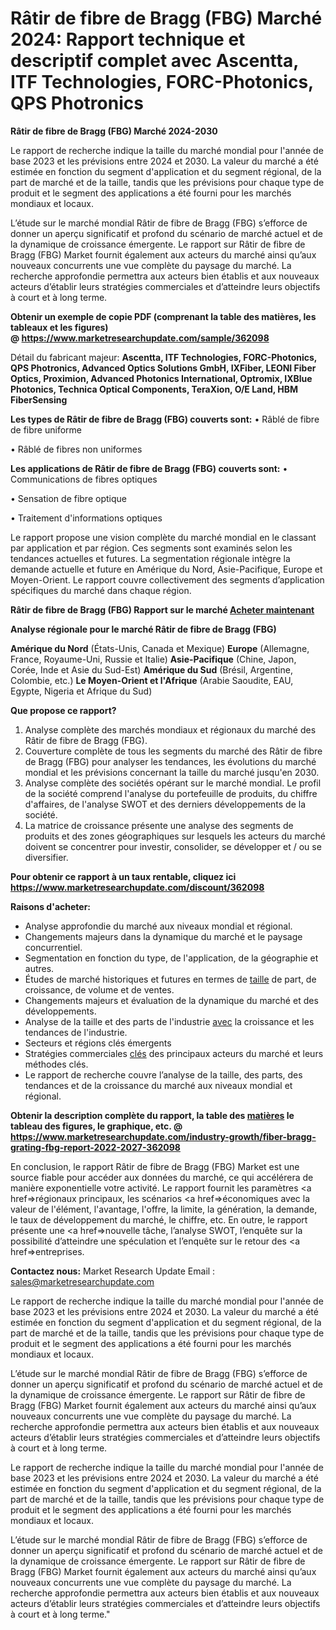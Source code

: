 # Râtir de fibre de Bragg (FBG) Marché 2024: Rapport technique et descriptif complet avec Ascentta, ITF Technologies, FORC-Photonics, QPS Photronics

<strong>Râtir de fibre de Bragg (FBG) Marché 2024-2030</strong>

Le rapport de recherche indique la taille du marché mondial pour l'année de base 2023 et les prévisions entre 2024 et 2030. La valeur du marché a été estimée en fonction du segment d'application et du segment régional, de la part de marché et de la taille, tandis que les prévisions pour chaque type de produit et le segment des applications a été fourni pour les marchés mondiaux et locaux.

L’étude sur le marché mondial Râtir de fibre de Bragg (FBG) s’efforce de donner un aperçu significatif et profond du scénario de marché actuel et de la dynamique de croissance émergente. Le rapport sur Râtir de fibre de Bragg (FBG) Market fournit également aux acteurs du marché ainsi qu’aux nouveaux concurrents une vue complète du paysage du marché. La recherche approfondie permettra aux acteurs bien établis et aux nouveaux acteurs d’établir leurs stratégies commerciales et d’atteindre leurs objectifs à court et à long terme.

<strong><b>Obtenir un exemple de copie PDF (comprenant la table des matières, les tableaux et les figures) @ </b></strong><strong><a href=http://www.marketresearchupdate.com/sample/362098>https://www.marketresearchupdate.com/sample/362098</a></strong></u></a></strong>

Détail du fabricant majeur:
<strong>Ascentta, ITF Technologies, FORC-Photonics, QPS Photronics, Advanced Optics Solutions GmbH, IXFiber, LEONI Fiber Optics, Proximion, Advanced Photonics International, Optromix, IXBlue Photonics, Technica Optical Components, TeraXion, O/E Land, HBM FiberSensing</strong>

<strong>Les types de Râtir de fibre de Bragg (FBG) couverts sont:</strong>
• Râblé de fibre de fibre uniforme

• Râblé de fibres non uniformes

<strong>Les applications de Râtir de fibre de Bragg (FBG) couverts sont:</strong>
• Communications de fibres optiques

• Sensation de fibre optique

• Traitement d'informations optiques

Le rapport propose une vision complète du marché mondial en le classant par application et par région. Ces segments sont examinés selon les tendances actuelles et futures. La segmentation régionale intègre la demande actuelle et future en Amérique du Nord, Asie-Pacifique, Europe et Moyen-Orient. Le rapport couvre collectivement des segments d’application spécifiques du marché dans chaque région.

<strong>Râtir de fibre de Bragg (FBG) Rapport sur le marché <a href=https://www.marketresearchupdate.com/buynow/362098> Acheter maintenant </a></strong></a></strong>

<strong>Analyse régionale pour le marché Râtir de fibre de Bragg (FBG)</strong>

<strong>Amérique du Nord</strong> (États-Unis, Canada et Mexique)
<strong>Europe</strong> (Allemagne, France, Royaume-Uni, Russie et Italie)
<strong>Asie-Pacifique</strong> (Chine, Japon, Corée, Inde et Asie du Sud-Est)
<strong>Amérique du Sud</strong> (Brésil, Argentine, Colombie, etc.)
<strong>Le Moyen-Orient et l'Afrique</strong> (Arabie Saoudite, EAU, Egypte, Nigeria et Afrique du Sud)

<strong>Que propose ce rapport?</strong>

1) Analyse complète des marchés mondiaux et régionaux du marché des Râtir de fibre de Bragg (FBG).
2) Couverture complète de tous les segments du marché des Râtir de fibre de Bragg (FBG) pour analyser les tendances, les évolutions du marché mondial et les prévisions concernant la taille du marché jusqu'en 2030.
3) Analyse complète des sociétés opérant sur le marché mondial. Le profil de la société comprend l'analyse du portefeuille de produits, du chiffre d'affaires, de l'analyse SWOT et des derniers développements de la société.
4) La matrice de croissance présente une analyse des segments de produits et des zones géographiques sur lesquels les acteurs du marché doivent se concentrer pour investir, consolider, se développer et / ou se diversifier.

<strong>Pour obtenir ce rapport à un taux rentable, cliquez ici</strong>
<strong><a href=https://www.marketresearchupdate.com/discount/362098>https://www.marketresearchupdate.com/discount/362098</a></strong></b></u></strong></a>

<strong>Raisons d'acheter:</strong>
<ul>
  <li>Analyse approfondie du marché aux niveaux mondial et régional.</li>
  <li>Changements majeurs dans la dynamique du marché et le paysage concurrentiel.</li>
  <li>Segmentation en fonction du type, de l'application, de la géographie et autres.</li>
  <li>Études de marché historiques et futures en termes de <a href=>taille</a> de part, de croissance, de volume et de ventes.</li>
  <li>Changements majeurs et évaluation de la dynamique du marché et des développements.</li>
  <li>Analyse de la taille et des parts de l'industrie <a href=>avec</a> la croissance et les tendances de l'industrie.</li>
  <li>Secteurs et régions clés émergents</li>
  <li>Stratégies commerciales <a href=>clés</a> des principaux acteurs du marché et leurs méthodes clés.</li>
  <li>Le rapport de recherche couvre l’analyse de la taille, des parts, des tendances et de la croissance du marché aux niveaux mondial et régional.</li>
</ul>
<strong><b>Obtenir la description complète du rapport, la table des <a href=>matières</a> le tableau des figures, le graphique, etc. @ </b></strong> <strong><a href=https://www.marketresearchupdate.com/industry-growth/fiber-bragg-grating-fbg-report-2022-2027-362098>https://www.marketresearchupdate.com/industry-growth/fiber-bragg-grating-fbg-report-2022-2027-362098</a></strong></a></strong>

En conclusion, le rapport Râtir de fibre de Bragg (FBG) Market est une source fiable pour accéder aux données du marché, ce qui accélérera de manière exponentielle votre activité. Le rapport fournit les paramètres <a href=>régionaux</a> principaux, les scénarios <a href=>économiques</a> avec la valeur de l'élément, l'avantage, l'offre, la limite, la génération, la demande, le taux de développement du marché, le chiffre, etc. En outre, le rapport présente une <a href=>nouvelle</a> tâche, l’analyse SWOT, l’enquête sur la possibilité d’atteindre une spéculation et l’enquête sur le retour des <a href=>entreprises.</a>

<strong>Contactez nous:</strong>
Market Research Update
Email : sales@marketresearchupdate.com

Le rapport de recherche indique la taille du marché mondial pour l'année de base 2023 et les prévisions entre 2024 et 2030. La valeur du marché a été estimée en fonction du segment d'application et du segment régional, de la part de marché et de la taille, tandis que les prévisions pour chaque type de produit et le segment des applications a été fourni pour les marchés mondiaux et locaux.

L’étude sur le marché mondial Râtir de fibre de Bragg (FBG) s’efforce de donner un aperçu significatif et profond du scénario de marché actuel et de la dynamique de croissance émergente. Le rapport sur Râtir de fibre de Bragg (FBG) Market fournit également aux acteurs du marché ainsi qu’aux nouveaux concurrents une vue complète du paysage du marché. La recherche approfondie permettra aux acteurs bien établis et aux nouveaux acteurs d’établir leurs stratégies commerciales et d’atteindre leurs objectifs à court et à long terme.

Le rapport de recherche indique la taille du marché mondial pour l'année de base 2023 et les prévisions entre 2024 et 2030. La valeur du marché a été estimée en fonction du segment d'application et du segment régional, de la part de marché et de la taille, tandis que les prévisions pour chaque type de produit et le segment des applications a été fourni pour les marchés mondiaux et locaux.

L’étude sur le marché mondial Râtir de fibre de Bragg (FBG) s’efforce de donner un aperçu significatif et profond du scénario de marché actuel et de la dynamique de croissance émergente. Le rapport sur Râtir de fibre de Bragg (FBG) Market fournit également aux acteurs du marché ainsi qu’aux nouveaux concurrents une vue complète du paysage du marché. La recherche approfondie permettra aux acteurs bien établis et aux nouveaux acteurs d’établir leurs stratégies commerciales et d’atteindre leurs objectifs à court et à long terme."
